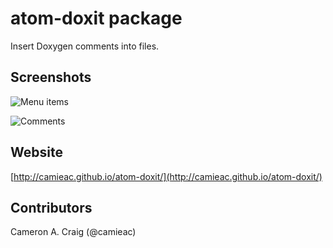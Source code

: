 # atom-doxit package

Insert Doxygen comments into files.

## Screenshots
![Menu items](https://raw.githubusercontent.com/camieac/atom-doxit/gh-pages/img/atom-doxit-menu.png)

![Comments](https://raw.githubusercontent.com/camieac/atom-doxit/gh-pages/img/atom-doxit-example.png)


## Website
[http://camieac.github.io/atom-doxit/](http://camieac.github.io/atom-doxit/)

## Contributors
Cameron A. Craig (@camieac)
